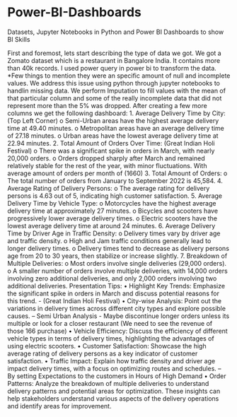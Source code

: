 # Power-BI-Dashboards
Datasets, Jupyter Notebooks in Python and Power BI Dashboards to show BI Skills

First and foremost, lets start describing the type of data we got. We got a Zomato dataset which is a restaurant in Bangalore India. It contains more than 40k records. I used power query in power bi to transform the data.
*Few things to mention they were an specific amount of null and incomplete values. We address this issue using python through jupyter notebooks to handlin missing data.
We perform Imputation to fill values with the mean of that particular column and some of the really incomplete data that did not represent more than the 5% was dropped.
After creating a few more columns we get the following dashboard:
1.
Average Delivery Time by City: (Top Left Corner)
o
Semi-Urban areas have the highest average delivery time at 49.40 minutes.
o
Metropolitan areas have an average delivery time of 27.18 minutes.
o
Urban areas have the lowest average delivery time at 22.94 minutes.
2.
Total Amount of Orders Over Time: (Great Indian Holi Festival)
o
There was a significant spike in orders in March, with nearly 20,000 orders.
o
Orders dropped sharply after March and remained relatively stable for the rest of the year, with minor fluctuations. With average amount of orders per month of (1660)
3.
Total Amount of Orders:
o
The total number of orders from January to September 2022 is 45,584.
4.
Average Rating of Delivery Persons:
o
The average rating for delivery persons is 4.63 out of 5, indicating high customer satisfaction.
5.
Average Delivery Time by Vehicle Type:
o
Motorcycles have the highest average delivery time at approximately 27 minutes.
o
Bicycles and scooters have progressively lower average delivery times.
o
Electric scooters have the lowest average delivery time at around 24 minutes.
6.
Average Delivery Time by Driver Age in Traffic Density:
o
Delivery times vary by driver age and traffic density.
o
High and Jam traffic conditions generally lead to longer delivery times.
o
Delivery times tend to decrease as delivery persons age from 20 to 30 years, then stabilize or increase slightly.
7.
Breakdown of Multiple Deliveries:
o
Most orders involve single deliveries (29,000 orders).
o
A smaller number of orders involve multiple deliveries, with 14,000 orders involving zero additional deliveries, and only 2,000 orders involving two additional deliveries.
Presentation Tips:
•
Highlight Key Trends: Emphasize the significant spike in orders in March and discuss potential reasons for this trend. - (Great Indian Holi Festival)
•
City-wise Analysis: Point out the variations in delivery times across different city types and explore possible causes. – Semi Urban Analysis - Maybe discontinue longer orders unless its multiple or look for a closer restaurant (We need to see the revenue of those 166 purchase)
•
Vehicle Efficiency: Discuss the efficiency of different vehicle types in terms of delivery times, highlighting the advantages of using electric scooters.
•
Customer Satisfaction: Showcase the high average rating of delivery persons as a key indicator of customer satisfaction.
•
Traffic Impact: Explain how traffic density and driver age impact delivery times, with a focus on optimizing routes and schedules. – By setting Expectations to the customers in Hours of High Demand
•
Order Patterns: Analyze the breakdown of multiple deliveries to understand delivery patterns and potential areas for optimization.
These insights can help stakeholders understand various aspects of the delivery operations and identify areas for improvement.
